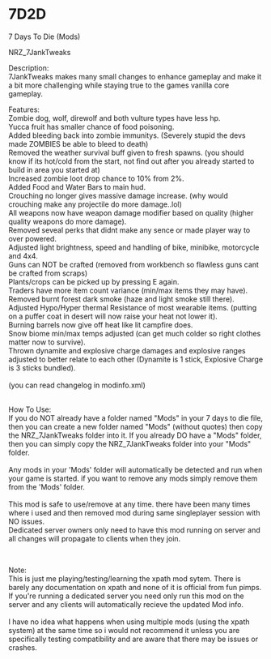 # 7D2D
7 Days To Die (Mods)

NRZ_7JankTweaks

Description:
</br>
	7JankTweaks makes many small changes to enhance gameplay and make it a bit more challenging while staying true to the games vanilla core gameplay.

       


Features:
</br>
	Zombie dog, wolf, direwolf and both vulture types have less hp.
	</br>
	Yucca fruit has smaller chance of food poisoning.
	</br>
	Added bleeding back into zombie immunitys. (Severely stupid the devs made ZOMBIES be able to bleed to death)
	</br>
	Removed the weather survival buff given to fresh spawns. (you should know if its hot/cold from the start, not find out after you already started to build in area you started at)
	</br>
	Increased zombie loot drop chance to 10% from 2%.
	</br>
	Added Food and Water Bars to main hud.
	</br>
	Crouching no longer gives massive damage increase. (why would crouching make any projectile do more damage..lol)
	</br>
	All weapons now have weapon damage modifier based on quality (higher quality weapons do more damage).
	</br>
	Removed seveal perks that didnt make any sence or made player way to over powered.
	</br>
	Adjusted light brightness, speed and handling of bike, minibike, motorcycle and 4x4.
	</br> 
	Guns can NOT be crafted (removed from workbench so flawless guns cant be crafted from scraps)
	</br>
	Plants/crops can be picked up by pressing E again.
	</br>
	Traders have more item count variance (min/max items they may have).
	</br>
	Removed burnt forest dark smoke (haze and light smoke still there).
	</br>
	Adjusted Hypo/Hyper thermal Resistance of most wearable items. (putting on a puffer coat in desert will now raise your heat not lower it).
	</br>
	Burning barrels now give off heat like lit campfire does.
	</br>
	Snow biome min/max temps adjusted (can get much colder so right clothes matter now to survive).
	</br>
	Thrown dynamite and explosive charge damages and explosive ranges adjusted to better relate to each other (Dynamite is 1 stick, Explosive Charge is 3 sticks bundled).
	</br></br>
(you can read changelog in modinfo.xml)
</br></br>

How To Use:
</br> 
If you do NOT already have a folder named "Mods" in your 7 days to die file, then you can create a new folder named "Mods" (without quotes) then copy the NRZ_7JankTweaks folder into it.
If you already DO have a "Mods" folder, then you can simply copy the NRZ_7JankTweaks folder into your "Mods" folder.
</br></br>
Any mods in your 'Mods' folder will automatically be detected and run when your game is started.
if you want to remove any mods simply remove them from the 'Mods' folder. 
</br></br>
This mod is safe to use/remove at any time. there have been many times where i used and then removed mod during same singleplayer session with NO issues.</br>Dedicated server owners only need to have this mod running on server and all changes will propagate to clients when they join.

</br>

Note:
</br>
This is just me playing/testing/learning the xpath mod sytem.
There is barely any documentation on xpath and none of it is official from fun pimps.
If you're running a dedicated server you need only run this mod on the server and any clients will automatically recieve the updated Mod info.
</br></br>
I have no idea what happens when using multiple mods (using the xpath system) at the same time so i would not recommend it unless you are specifically testing compatibility and are aware that there may be issues or crashes.
